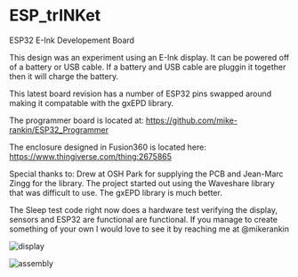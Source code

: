 # ESP_trINKet
ESP32 E-Ink Developement Board

This design was an experiment using an E-Ink display. It can be powered off of a battery or USB cable. If a battery and USB cable are pluggin it together then it will charge the battery.

This latest board revision has a number of ESP32 pins swapped around making it compatable with the gxEPD library.

The programmer board is located at: https://github.com/mike-rankin/ESP32_Programmer

The enclosure designed in Fusion360 is located here: https://www.thingiverse.com/thing:2675865

Special thanks to:
Drew at OSH Park for supplying the PCB and Jean-Marc Zingg for the library. The project started out using the Waveshare library that was difficult to use. The gxEPD library is much better.

The Sleep test code right now does a hardware test verifying the display, sensors and ESP32 are functional are functional. If you manage to create something of your own I would love to see it by reaching me at @mikerankin

![display](https://user-images.githubusercontent.com/4991664/36948052-16d03688-1fab-11e8-93f0-e2dc1c604ed6.JPG)


![assembly](https://user-images.githubusercontent.com/4991664/36948044-f493323c-1faa-11e8-8492-41deb572bb8b.JPG)
